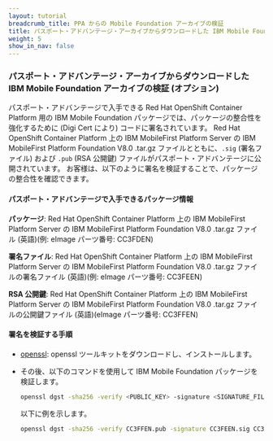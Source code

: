```yaml
---
layout: tutorial
breadcrumb_title: PPA からの Mobile Foundation アーカイブの検証
title: パスポート・アドバンテージ・アーカイブからダウンロードした IBM Mobile Foundation アーカイブの検証
weight: 5
show_in_nav: false
---
```

<!-- NLS_CHARSET=UTF-8 -->
### パスポート・アドバンテージ・アーカイブからダウンロードした IBM Mobile Foundation アーカイブの検証 (オプション)

パスポート・アドバンテージで入手できる Red Hat OpenShift Container Platform 用の IBM Mobile Foundation パッケージでは、パッケージの整合性を強化するために (Digi Cert により) コードに署名されています。 Red Hat OpenShift Container Platform 上の IBM MobileFirst Platform Server の IBM MobileFirst Platform Foundation V8.0 .tar.gz ファイルとともに、`.sig` (署名ファイル) および `.pub` (RSA 公開鍵) ファイルがパスポート・アドバンテージに公開されています。 お客様は、以下のように署名を検証することで、パッケージの整合性を確認できます。

#### パスポート・アドバンテージで入手できるパッケージ情報

**パッケージ**: Red Hat OpenShift Container Platform 上の IBM MobileFirst Platform Server の IBM MobileFirst Platform Foundation V8.0 .tar.gz ファイル (英語)(例: eImage パーツ番号: CC3FDEN)

**署名ファイル**: Red Hat OpenShift Container Platform 上の IBM MobileFirst Platform Server の IBM MobileFirst Platform Foundation V8.0 .tar.gz ファイルの署名ファイル (英語)(例: eImage パーツ番号: CC3FEEN)

**RSA 公開鍵**: Red Hat OpenShift Container Platform 上の IBM MobileFirst Platform Server の IBM MobileFirst Platform Foundation V8.0 .tar.gz ファイルの公開鍵ファイル (英語)(eImage パーツ番号: CC3FFEN)

#### 署名を検証する手順

* [openssl](https://www.openssl.org): openssl ツールキットをダウンロードし、インストールします。
* その後、以下のコマンドを使用して IBM Mobile Foundation パッケージを検証します。

  ```bash
  openssl dgst -sha256 -verify <PUBLIC_KEY> -signature <SIGNATURE_FILE> <IBM MOBILE FOUNDATION PACKAGE ARCHIVE>
  ```
  以下に例を示します。

  ```bash
  openssl dgst -sha256 -verify CC3FFEN.pub -signature CC3FEEN.sig CC3FDEN.tar.gz
  ```  
